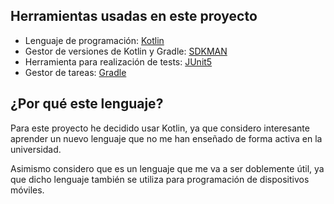 
## Herramientas usadas en este proyecto

- Lenguaje de programación: [Kotlin](https://kotlinlang.org/)
- Gestor de versiones de Kotlin y Gradle: [SDKMAN](https://sdkman.io/)
- Herramienta para realización de tests: [JUnit5](https://junit.org/junit5/)
- Gestor de tareas: [Gradle](https://gradle.org/)

## ¿Por qué este lenguaje?

Para este proyecto he decidido usar Kotlin, ya que considero interesante aprender un nuevo lenguaje que no me han enseñado de forma activa en la universidad.

Asimismo considero que es un lenguaje que me va a ser doblemente útil, ya que dicho lenguaje también se utiliza para programación de dispositivos móviles.